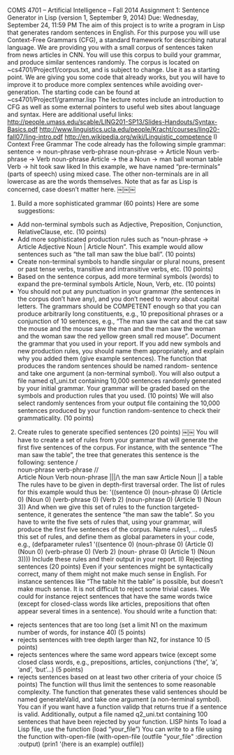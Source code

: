 COMS 4701 – Artificial Intelligence – Fall 2014
Assignment 1: Sentence Generator in Lisp
(version 1, September 9, 2014)
Due: Wednesday, September 24, 11:59 PM
The aim of this project is to write a program in Lisp that generates random sentences in English. For this purpose you will use Context-Free Grammars (CFG), a standard framework for describing natural language.
We are providing you with a small corpus of sentences taken from news articles in CNN. You will use this corpus to build your grammar, and produce similar sentences randomly. The corpus is located on ~cs4701/Project1/corpus.txt, and is subject to change. Use it as a starting point.
We are giving you some code that already works, but you will have to improve it to produce more complex sentences while avoiding over-generation. The starting code can be found at ~cs4701/Project1/grammar.lisp
The lecture notes include an introduction to CFG as well as some external pointers to useful web sites about language and syntax. Here are additional useful links:
http://people.umass.edu/scable/LING201-SP13/Slides-Handouts/Syntax-Basics.pdf http://www.linguistics.ucla.edu/people/Kracht/courses/ling20-fall07/ling-intro.pdf http://en.wikipedia.org/wiki/Linguistic_competence
I) Context Free Grammar
The code already has the following simple grammar:
sentence -> noun-phrase verb-phrase noun-phrase -> Article Noun verb-phrase -> Verb noun-phrase
Article -> the a
Noun -> man ball woman table Verb -> hit took saw liked
In this example, we have named “pre-terminals” (parts of speech) using mixed case. The other non-terminals are in all lowercase as are the words themselves. Note that as far as Lisp is concerned, case doesn’t matter here.
￼￼￼
1) Build a more sophisticated grammar (60 points) Here are some suggestions:
- Add non-terminal symbols such as Adjective, Preposition, Conjunction, RelativeClause, etc. (10 points)
- Add more sophisticated production rules such as “noun-phrase -> Article Adjective Noun | Article Noun”. This example would allow sentences such as “the tall man saw the blue ball”. (10 points)
- Create non-terminal symbols to handle singular or plural nouns, present or past tense verbs, transitive and intransitive verbs, etc. (10 points)
- Based on the sentence corpus, add more terminal symbols (words) to expand the pre-terminal symbols Article, Noun, Verb, etc. (10 points)
- You should not put any punctuation in your grammar (the sentences in the corpus don’t have any), and you don’t need to worry about capital letters.
The grammars should be COMPETENT enough so that you can produce arbitrarily long constituents, e.g., 10 prepositional phrases or a conjunction of 10 sentences, e.g., “The man saw the cat and the cat saw the mouse and the mouse saw the man and the man saw the woman and the woman saw the red yellow green small red mouse”.
Document the grammar that you used in your report. If you add new symbols and new production rules, you should name them appropriately, and explain why you added them (give example sentences).
The function that produces the random sentences should be named random- sentence and take one argument (a non-terminal symbol).
You will also output a file named q1_uni.txt containing 10,000 sentences randomly generated by your initial grammar.
Your grammar will be graded based on the symbols and production rules that you used. (10 points)
We will also select randomly sentences from your output file containing the 10,000 sentences produced by your function random-sentence to check their grammaticality. (10 points)
2) Create rules to generate specified sentences (20 points)
￼￼
You will have to create a set of rules from your grammar that will generate the first five sentences of the corpus.
For instance, with the sentence “The man saw the table”, the tree that generates this sentence is the following:
sentence
/\
   noun-phrase   verb-phrase
/\/\
 Article  Noun  Verb    noun-phrase
|||/\ the man saw Article Noun
||
a table
The rules have to be given in depth-first traversal order.
The list of rules for this example would thus be:
'((sentence 0)
  (noun-phrase 0)
  (Article 0)
  (Noun 0)
  (verb-phrase 0)
  (Verb 2)
  (noun-phrase 0)
  (Article 1)
  (Noun 3))
And when we give this set of rules to the function targeted-sentence, it generates the sentence “the man saw the table”.
So you have to write the five sets of rules that, using your grammar, will produce the first five sentences of the corpus.
Name rules1, ... rules5 this set of rules, and define them as global parameters in your code, e.g.,
(defparameter rules1 '((sentence 0) (noun-phrase 0) (Article 0) (Noun 0) (verb-phrase 0) (Verb 2) (noun- phrase 0) (Article 1) (Noun 3))))
Include these rules and their output in your report.
II) Rejecting sentences (20 points)
Even if your sentences might be syntactically correct, many of them might not make much sense in English. For instance sentences like “The table hit the table” is possible, but doesn’t make much sense.
It is not difficult to reject some trivial cases. We could for instance reject sentences that have the same words twice (except for closed-class words like articles, prepositions that often appear several times in a sentence).
You should write a function that:
- rejects sentences that are too long (set a limit N1 on the maximum
number of words, for instance 40) (5 points)
- rejects sentences with tree depth larger than N2, for instance 10 (5
points)
- rejects sentences where the same word appears twice (except some closed class words, e.g., prepositions, articles, conjunctions (‘the’, ‘a’, ‘and’, ‘but’...) (5 points)
- rejects sentences based on at least two other criteria of your choice (5 points)
The function will thus limit the sentences to some reasonable complexity.
The function that generates these valid sentences should be named
generateValid, and take one argument (a non-terminal symbol).
You can if you want have a function validp that returns true if a sentence is
valid.
Additionally, output a file named q2_uni.txt containing 100 sentences that have been rejected by your function.
LISP hints
To load a Lisp file, use the function
(load “your_file”)
You can write to a file using the function with-open-file
(with-open-file (outfile "your_file" :direction :output)
    (prin1 '(here is an example) outfile))
